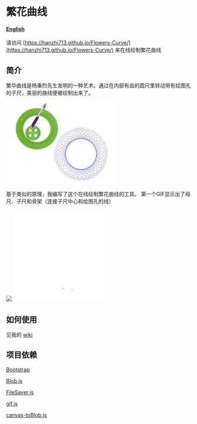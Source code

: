 # 繁花曲线

#### [English](README.md)

请访问 [https://hanzhi713.github.io/Flowers-Curve/](https://hanzhi713.github.io/Flowers-Curve/) 来在线绘制繁花曲线

## 简介

繁华曲线是杨秉烈先生发明的一种艺术。通过在内部有齿的圆尺里转动带有绘图孔的子尺，美丽的曲线便被绘制出来了。

![demo](docs/demo.jpg)

基于类似的原理，我编写了这个在线绘制繁花曲线的工具。
第一个GIF显示出了母尺、子尺和骨架（连接子尺中心和绘图孔的线）

<img src="docs/demo-new.gif" width="250px"/>  <img src="docs/demo-new-no-skeleton.gif" width="250px"/>

## 如何使用

见我的 [wiki](https://github.com/hanzhi713/Flowers-Curve/wiki)

## 项目依赖

[Bootstrap](https://github.com/twbs/bootstrap)

[Blob.js](https://github.com/eligrey/Blob.js)

[FileSaver.js](https://github.com/eligrey/FileSaver.js)

[gif.js](https://github.com/jnordberg/gif.js)

[canvas-toBlob.js](https://github.com/eligrey/canvas-toBlob.js)
